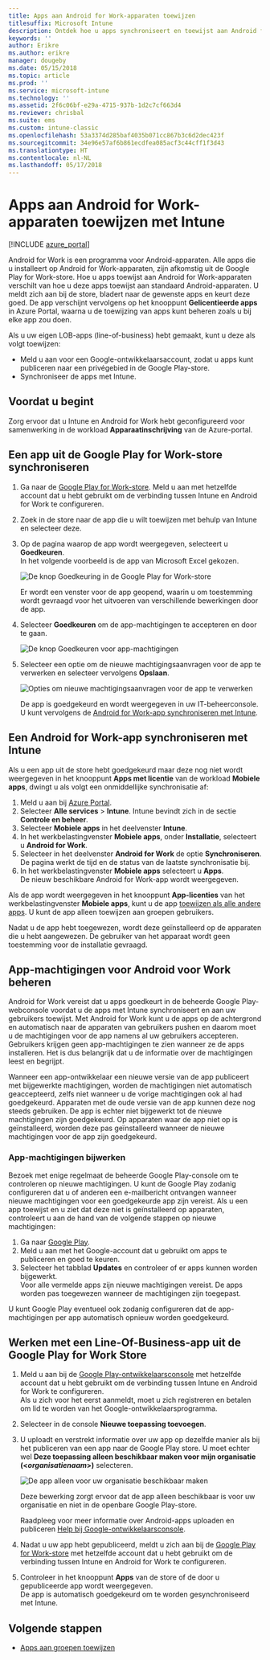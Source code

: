 ```yaml
---
title: Apps aan Android for Work-apparaten toewijzen
titlesuffix: Microsoft Intune
description: Ontdek hoe u apps synchroniseert en toewijst aan Android for Work-apparaten uit de Google Play for Work-store.
keywords: ''
author: Erikre
ms.author: erikre
manager: dougeby
ms.date: 05/15/2018
ms.topic: article
ms.prod: ''
ms.service: microsoft-intune
ms.technology: ''
ms.assetid: 2f6c06bf-e29a-4715-937b-1d2c7cf663d4
ms.reviewer: chrisbal
ms.suite: ems
ms.custom: intune-classic
ms.openlocfilehash: 53a3374d285baf4035b071cc867b3c6d2dec423f
ms.sourcegitcommit: 34e96e57af6b861ecdfea085acf3c44cff1f3d43
ms.translationtype: HT
ms.contentlocale: nl-NL
ms.lasthandoff: 05/17/2018
---
```

# <a name="assign-apps-to-android-for-work-devices-with-intune"></a>Apps aan Android for Work-apparaten toewijzen met Intune

[!INCLUDE [azure_portal](./includes/azure_portal.md)]

Android for Work is een programma voor Android-apparaten. Alle apps die u installeert op Android for Work-apparaten, zijn afkomstig uit de Google Play for Work-store. Hoe u apps toewijst aan Android for Work-apparaten verschilt van hoe u deze apps toewijst aan standaard Android-apparaten. U meldt zich aan bij de store, bladert naar de gewenste apps en keurt deze goed. De app verschijnt vervolgens op het knooppunt **Gelicentieerde apps** in Azure Portal, waarna u de toewijzing van apps kunt beheren zoals u bij elke app zou doen.

Als u uw eigen LOB-apps (line-of-business) hebt gemaakt, kunt u deze als volgt toewijzen:
- Meld u aan voor een Google-ontwikkelaarsaccount, zodat u apps kunt publiceren naar een privégebied in de Google Play-store.
- Synchroniseer de apps met Intune.

## <a name="before-you-start"></a>Voordat u begint

Zorg ervoor dat u Intune en Android for Work hebt geconfigureerd voor samenwerking in de workload **Apparaatinschrijving** van de Azure-portal.

## <a name="synchronize-an-app-from-the-google-play-for-work-store"></a>Een app uit de Google Play for Work-store synchroniseren

1. Ga naar de [Google Play for Work-store](https://play.google.com/work). Meld u aan met hetzelfde account dat u hebt gebruikt om de verbinding tussen Intune en Android for Work te configureren.
2. Zoek in de store naar de app die u wilt toewijzen met behulp van Intune en selecteer deze.
3. Op de pagina waarop de app wordt weergegeven, selecteert u **Goedkeuren**.  
    In het volgende voorbeeld is de app van Microsoft Excel gekozen.

    ![De knop Goedkeuring in de Google Play for Work-store](media/approve.png)
    
   Er wordt een venster voor de app geopend, waarin u om toestemming wordt gevraagd voor het uitvoeren van verschillende bewerkingen door de app. 

4. Selecteer **Goedkeuren** om de app-machtigingen te accepteren en door te gaan.

    ![De knop Goedkeuren voor app-machtigingen](media/approve-app-permissions.png)

5. Selecteer een optie om de nieuwe machtigingsaanvragen voor de app te verwerken en selecteer vervolgens **Opslaan**.

    ![Opties om nieuwe machtigingsaanvragen voor de app te verwerken](media/approve-app-settings.png)

    De app is goedgekeurd en wordt weergegeven in uw IT-beheerconsole. U kunt vervolgens de [Android for Work-app synchroniseren met Intune](apps-add-android-for-work.md#sync-an-android-for-work-app-with-intune). 

## <a name="sync-an-android-for-work-app-with-intune"></a>Een Android for Work-app synchroniseren met Intune

Als u een app uit de store hebt goedgekeurd maar deze nog niet wordt weergegeven in het knooppunt **Apps met licentie** van de workload **Mobiele apps**, dwingt u als volgt een onmiddellijke synchronisatie af:

1. Meld u aan bij [Azure Portal](https://portal.azure.com).
2. Selecteer **Alle services** > **Intune**. Intune bevindt zich in de sectie **Controle en beheer**.
3. Selecteer **Mobiele apps** in het deelvenster **Intune**.
4. In het werkbelastingvenster **Mobiele apps**, onder **Installatie**, selecteert u **Android for Work**.
5. Selecteer in het deelvenster **Android for Work** de optie **Synchroniseren**.  
    De pagina werkt de tijd en de status van de laatste synchronisatie bij.
6. In het werkbelastingvenster **Mobiele apps** selecteert u **Apps**.  
    De nieuw beschikbare Android for Work-app wordt weergegeven.

Als de app wordt weergegeven in het knooppunt **App-licenties** van het werkbelastingvenster **Mobiele apps**, kunt u de app [toewijzen als alle andere apps](/intune-azure/manage-apps/deploy-apps). U kunt de app alleen toewijzen aan groepen gebruikers.

Nadat u de app hebt toegewezen, wordt deze geïnstalleerd op de apparaten die u hebt aangewezen. De gebruiker van het apparaat wordt geen toestemming voor de installatie gevraagd.

## <a name="manage-android-for-work-app-permissions"></a>App-machtigingen voor Android voor Work beheren
Android for Work vereist dat u apps goedkeurt in de beheerde Google Play-webconsole voordat u de apps met Intune synchroniseert en aan uw gebruikers toewijst. Met Android for Work kunt u de apps op de achtergrond en automatisch naar de apparaten van gebruikers pushen en daarom moet u de machtigingen voor de app namens al uw gebruikers accepteren. Gebruikers krijgen geen app-machtigingen te zien wanneer ze de apps installeren. Het is dus belangrijk dat u de informatie over de machtigingen leest en begrijpt.

Wanneer een app-ontwikkelaar een nieuwe versie van de app publiceert met bijgewerkte machtigingen, worden de machtigingen niet automatisch geaccepteerd, zelfs niet wanneer u de vorige machtigingen ook al had goedgekeurd. Apparaten met de oude versie van de app kunnen deze nog steeds gebruiken. De app is echter niet bijgewerkt tot de nieuwe machtigingen zijn goedgekeurd. Op apparaten waar de app niet op is geïnstalleerd, worden deze pas geïnstalleerd wanneer de nieuwe machtigingen voor de app zijn goedgekeurd.

### <a name="update-app-permissions"></a>App-machtigingen bijwerken

Bezoek met enige regelmaat de beheerde Google Play-console om te controleren op nieuwe machtigingen. U kunt de Google Play zodanig configureren dat u of anderen een e-mailbericht ontvangen wanneer nieuwe machtigingen voor een goedgekeurde app zijn vereist. Als u een app toewijst en u ziet dat deze niet is geïnstalleerd op apparaten, controleert u aan de hand van de volgende stappen op nieuwe machtigingen:

1. Ga naar [Google Play](http://play.google.com/work).
2. Meld u aan met het Google-account dat u gebruikt om apps te publiceren en goed te keuren.
3. Selecteer het tabblad **Updates** en controleer of er apps kunnen worden bijgewerkt.  
    Voor alle vermelde apps zijn nieuwe machtigingen vereist. De apps worden pas toegewezen wanneer de machtigingen zijn toegepast.

U kunt Google Play eventueel ook zodanig configureren dat de app-machtigingen per app automatisch opnieuw worden goedgekeurd. 

## <a name="working-with-a-line-of-business-app-from-the-google-play-for-work-store"></a>Werken met een Line-Of-Business-app uit de Google Play for Work Store

1. Meld u aan bij de [Google Play-ontwikkelaarsconsole](https://play.google.com/apps/publish) met hetzelfde account dat u hebt gebruikt om de verbinding tussen Intune en Android for Work te configureren.  
    Als u zich voor het eerst aanmeldt, moet u zich registreren en betalen om lid te worden van het Google-ontwikkelaarsprogramma.
2. Selecteer in de console **Nieuwe toepassing toevoegen**.
3. U uploadt en verstrekt informatie over uw app op dezelfde manier als bij het publiceren van een app naar de Google Play store. U moet echter wel **Deze toepassing alleen beschikbaar maken voor mijn organisatie (<*organisatienaam*>)** selecteren.

    ![De app alleen voor uw organisatie beschikbaar maken](media/restrict.png)

    Deze bewerking zorgt ervoor dat de app alleen beschikbaar is voor uw organisatie en niet in de openbare Google Play-store.

    Raadpleeg voor meer informatie over Android-apps uploaden en publiceren [Help bij Google-ontwikkelaarsconsole](https://support.google.com/googleplay/android-developer/answer/113469).
4. Nadat u uw app hebt gepubliceerd, meldt u zich aan bij de [Google Play for Work-store](https://play.google.com/work) met hetzelfde account dat u hebt gebruikt om de verbinding tussen Intune en Android for Work te configureren.
5. Controleer in het knooppunt **Apps** van de store of de door u gepubliceerde app wordt weergegeven.  
    De app is automatisch goedgekeurd om te worden gesynchroniseerd met Intune.

## <a name="next-steps"></a>Volgende stappen

- [Apps aan groepen toewijzen](apps-deploy.md) 

